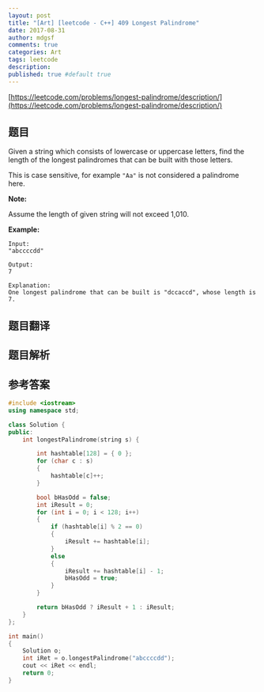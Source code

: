 ```yaml
---
layout: post
title: "[Art] [leetcode - C++] 409 Longest Palindrome"
date: 2017-08-31
author: mdgsf
comments: true
categories: Art
tags: leetcode
description:
published: true #default true
---
```


[https://leetcode.com/problems/longest-palindrome/description/](https://leetcode.com/problems/longest-palindrome/description/)

## 题目

Given a string which consists of lowercase or uppercase letters, find the length of the longest palindromes that can be built with those letters.

This is case sensitive, for example `"Aa"` is not considered a palindrome here.

**Note:**

Assume the length of given string will not exceed 1,010.

**Example:**

```
Input:
"abccccdd"

Output:
7

Explanation:
One longest palindrome that can be built is "dccaccd", whose length is 7.
```

## 题目翻译

## 题目解析

## 参考答案

```c++
#include <iostream>
using namespace std;

class Solution {
public:
	int longestPalindrome(string s) {

		int hashtable[128] = { 0 };
		for (char c : s)
		{
			hashtable[c]++;
		}

		bool bHasOdd = false;
		int iResult = 0;
		for (int i = 0; i < 128; i++)
		{
			if (hashtable[i] % 2 == 0)
			{
				iResult += hashtable[i];
			}
			else
			{
				iResult += hashtable[i] - 1;
				bHasOdd = true;
			}
		}

		return bHasOdd ? iResult + 1 : iResult;
	}
};

int main()
{
	Solution o;
	int iRet = o.longestPalindrome("abccccdd");
	cout << iRet << endl;
	return 0;
}
```


